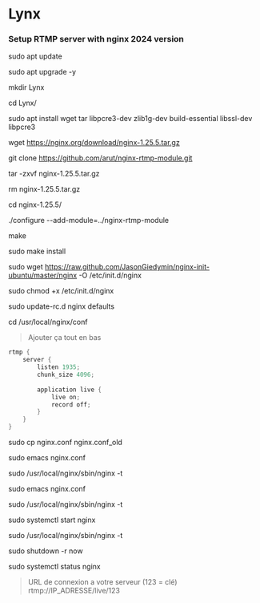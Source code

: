 # Lynx

### Setup RTMP server with nginx 2024 version

sudo apt update

sudo apt upgrade -y

mkdir Lynx

cd Lynx/

sudo apt install wget tar libpcre3-dev zlib1g-dev build-essential libssl-dev libpcre3

wget https://nginx.org/download/nginx-1.25.5.tar.gz

git clone https://github.com/arut/nginx-rtmp-module.git

tar -zxvf nginx-1.25.5.tar.gz 

rm nginx-1.25.5.tar.gz 

cd nginx-1.25.5/

./configure --add-module=../nginx-rtmp-module

make

sudo make install

sudo wget https://raw.github.com/JasonGiedymin/nginx-init-ubuntu/master/nginx -O /etc/init.d/nginx

sudo chmod +x /etc/init.d/nginx

sudo update-rc.d nginx defaults

cd /usr/local/nginx/conf

> Ajouter ça tout en bas 

```C
rtmp {
    server {
		listen 1935;
		chunk_size 4096;
	
		application live {
			live on;
			record off;
		}
    }
}
```

sudo cp nginx.conf nginx.conf_old

sudo emacs nginx.conf

sudo /usr/local/nginx/sbin/nginx -t

sudo emacs nginx.conf

sudo /usr/local/nginx/sbin/nginx -t

sudo systemctl start nginx

sudo /usr/local/nginx/sbin/nginx -t

sudo shutdown -r now

sudo systemctl status nginx

> URL de connexion a votre serveur (123 = clé)
rtmp://IP_ADRESSE/live/123
